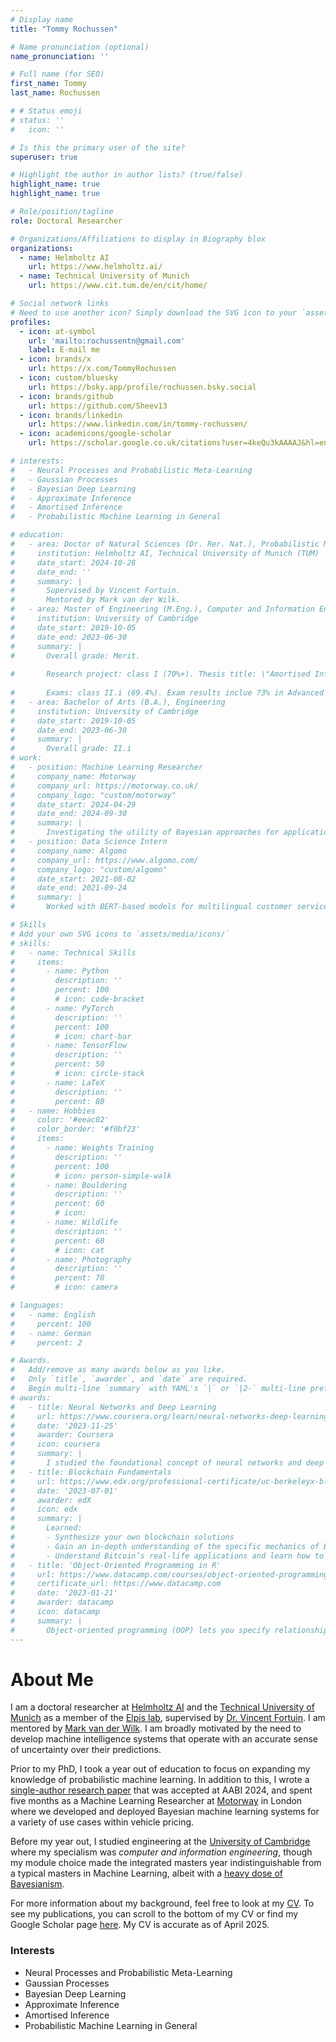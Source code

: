 ```yaml
---
# Display name
title: "Tommy Rochussen"

# Name pronunciation (optional)
name_pronunciation: ''

# Full name (for SEO)
first_name: Tommy
last_name: Rochussen

# # Status emoji
# status: ''
#   icon: ''

# Is this the primary user of the site?
superuser: true

# Highlight the author in author lists? (true/false)
highlight_name: true
highlight_name: true

# Role/position/tagline
role: Doctoral Researcher

# Organizations/Affiliations to display in Biography blox
organizations:
  - name: Helmholtz AI
    url: https://www.helmholtz.ai/
  - name: Technical University of Munich
    url: https://www.cit.tum.de/en/cit/home/

# Social network links
# Need to use another icon? Simply download the SVG icon to your `assets/media/icons/` folder.
profiles:
  - icon: at-symbol
    url: 'mailto:rochussentn@gmail.com'
    label: E-mail me
  - icon: brands/x
    url: https://x.com/TommyRochussen
  - icon: custom/bluesky
    url: https://bsky.app/profile/rochussen.bsky.social
  - icon: brands/github
    url: https://github.com/Sheev13
  - icon: brands/linkedin
    url: https://www.linkedin.com/in/tommy-rochussen/
  - icon: academicons/google-scholar
    url: https://scholar.google.co.uk/citations?user=4keQu3kAAAAJ&hl=en&oi=ao

# interests:
#   - Neural Processes and Probabilistic Meta-Learning
#   - Gaussian Processes
#   - Bayesian Deep Learning
#   - Approximate Inference
#   - Amortised Inference
#   - Probabilistic Machine Learning in General

# education:
#   - area: Doctor of Natural Sciences (Dr. Rer. Nat.), Probabilistic Machine Learning
#     institution: Helmholtz AI, Technical University of Munich (TUM)
#     date_start: 2024-10-28
#     date_end: ''
#     summary: |
#       Supervised by Vincent Fortuin.
#       Mentored by Mark van der Wilk.
#   - area: Master of Engineering (M.Eng.), Computer and Information Engineering
#     institution: University of Cambridge
#     date_start: 2019-10-05
#     date_end: 2023-06-30
#     summary: |
#       Overall grade: Merit.
      
#       Research project: class I (70%+). Thesis title: \"Amortised Inference in Bayesian Neural Networks\". Supervised by Matt Ashman and Adrian Weller. This project resulted in a workshop paper that was accepted at AABI 2023.
      
#       Exams: class II.i (69.4%). Exam results inclue 73% in Advanced Information Theory and Coding, 72% in Probabilistic Machine Learning, 90% in Computational Statistics and Machine Learning.
#   - area: Bachelor of Arts (B.A.), Engineering
#     institution: University of Cambridge
#     date_start: 2019-10-05
#     date_end: 2023-06-30
#     summary: |
#       Overall grade: II.i
# work:
#   - position: Machine Learning Researcher
#     company_name: Motorway
#     company_url: https://motorway.co.uk/
#     company_logo: "custom/motorway"
#     date_start: 2024-04-29
#     date_end: 2024-09-30
#     summary: |
#       Investigating the utility of Bayesian approaches for applications in vehicle pricing.
#   - position: Data Science Intern
#     company_name: Algomo
#     company_url: https://www.algomo.com/
#     company_logo: "custom/algomo"
#     date_start: 2021-08-02
#     date_end: 2021-09-24
#     summary: |
#       Worked with BERT-based models for multilingual customer service chatbots.

# Skills
# Add your own SVG icons to `assets/media/icons/`
# skills:
#   - name: Technical Skills
#     items:
#       - name: Python
#         description: ''
#         percent: 100
#         # icon: code-bracket
#       - name: PyTorch
#         description: ''
#         percent: 100
#         # icon: chart-bar
#       - name: TensorFlow
#         description: ''
#         percent: 50
#         # icon: circle-stack
#       - name: LaTeX
#         description: ''
#         percent: 80
#   - name: Hobbies
#     color: '#eeac02'
#     color_border: '#f0bf23'
#     items:
#       - name: Weights Training
#         description: ''
#         percent: 100
#         # icon: person-simple-walk
#       - name: Bouldering
#         description: ''
#         percent: 60
#         # icon: 
#       - name: Wildlife
#         description: ''
#         percent: 60
#         # icon: cat
#       - name: Photography
#         description: ''
#         percent: 70
#         # icon: camera

# languages:
#   - name: English
#     percent: 100
#   - name: German
#     percent: 2

# Awards.
#   Add/remove as many awards below as you like.
#   Only `title`, `awarder`, and `date` are required.
#   Begin multi-line `summary` with YAML's `|` or `|2-` multi-line prefix and indent 2 spaces below.
# awards:
#   - title: Neural Networks and Deep Learning
#     url: https://www.coursera.org/learn/neural-networks-deep-learning
#     date: '2023-11-25'
#     awarder: Coursera
#     icon: coursera
#     summary: |
#       I studied the foundational concept of neural networks and deep learning. By the end, I was familiar with the significant technological trends driving the rise of deep learning; build, train, and apply fully connected deep neural networks; implement efficient (vectorized) neural networks; identify key parameters in a neural network’s architecture; and apply deep learning to your own applications.
#   - title: Blockchain Fundamentals
#     url: https://www.edx.org/professional-certificate/uc-berkeleyx-blockchain-fundamentals
#     date: '2023-07-01'
#     awarder: edX
#     icon: edx
#     summary: |
#       Learned:
#       - Synthesize your own blockchain solutions
#       - Gain an in-depth understanding of the specific mechanics of Bitcoin
#       - Understand Bitcoin’s real-life applications and learn how to attack and destroy Bitcoin, Ethereum, smart contracts and Dapps, and alternatives to Bitcoin’s Proof-of-Work consensus algorithm
#   - title: 'Object-Oriented Programming in R'
#     url: https://www.datacamp.com/courses/object-oriented-programming-with-s3-and-r6-in-r
#     certificate_url: https://www.datacamp.com
#     date: '2023-01-21'
#     awarder: datacamp
#     icon: datacamp
#     summary: |
#       Object-oriented programming (OOP) lets you specify relationships between functions and the objects that they can act on, helping you manage complexity in your code. This is an intermediate level course, providing an introduction to OOP, using the S3 and R6 systems. S3 is a great day-to-day R programming tool that simplifies some of the functions that you write. R6 is especially useful for industry-specific analyses, working with web APIs, and building GUIs.
---
```


# About Me

I am a doctoral researcher at [Helmholtz AI](https://www.helmholtz.ai/) and the [Technical University of Munich](https://www.tum.de/en/) as a member of the [Elpis lab](https://fortuinlab.github.io/), supervised by [Dr. Vincent Fortuin](https://fortuin.github.io/). I am mentored by [Mark van der Wilk](https://mvdw.uk/). I am broadly motivated by the need to develop machine intelligence systems that operate with an accurate sense of uncertainty over their predictions.

Prior to my PhD, I took a year out of education to focus on expanding my knowledge of probabilistic machine learning. In addition to this, I wrote a [single-author research paper](https://arxiv.org/abs/2405.17666) that was accepted at AABI 2024, and spent five months as a Machine Learning Researcher at [Motorway](https://motorway.co.uk/) in London where we developed and deployed Bayesian machine learning systems for a variety of use cases within vehicle pricing.

Before my year out, I studied engineering at the [University of Cambridge](https://www.cam.ac.uk/) where my specialism was *computer and information engineering*, though my module choice made the integrated masters year indistinguishable from a typical masters in Machine Learning, albeit with a [heavy dose of Bayesianism](https://mlg.eng.cam.ac.uk/blog/2021/03/31/what-keeps-a-bayesian-awake-at-night-part-1.html).

For more information about my background, feel free to look at my [CV](static/uploads/tnr_cv.pdf). To see my publications, you can scroll to the bottom of my CV or find my Google Scholar page [here](https://scholar.google.com/citations?user=4keQu3kAAAAJ&hl). My CV is accurate as of April 2025.

### Interests

  - Neural Processes and Probabilistic Meta-Learning
  - Gaussian Processes
  - Bayesian Deep Learning
  - Approximate Inference
  - Amortised Inference
  - Probabilistic Machine Learning in General
